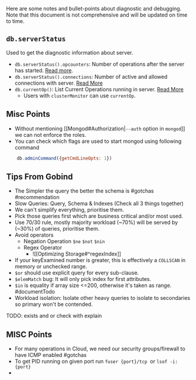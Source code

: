 Here are some notes and bullet-points about diagnostic and debugging. Note that this document is not comprehensive and will be updated on time to time.

## `db.serverStatus`

Used to get the diagnostic information about server.

- `db.serverStatus().opcounters`: Number of operations after the server has started. [Read more](https://www.mongodb.com/docs/v5.0/reference/command/serverStatus/#std-label-server-status-output).
- `db.serverStatus().connections`: Number of active and allowed connections with server. [Read More](https://www.mongodb.com/docs/v5.0/reference/command/serverStatus/#connections)
- `db.currentOp()`: List Current Operations running in server. [Read More](https://www.mongodb.com/docs/v4.4/reference/operator/aggregation/currentOp/)
    - Users with `clusterMonitor` can use `currentOp`.

## Misc Points

- Without mentioning [[Mongod#Authorization|`--auth` option in `mongod`]] we can not enforce the roles.
- You can check which flags are used to start mongod using following command
```js
	db.adminCommand({getCmdLineOpts: 1})
```


## Tips From Gobind
- The Simpler the query the better the schema is #gotchas #recommendation 
- Slow Queries: Query, Schema & Indexes (Check all 3 things together)
- We can't simplify everything, prioritise them.
- Pick those queries first which are business critical and/or most used.
- Use 70/30 rule, mostly majority workload (~70%) will be served by (~30%) of queries, prioritise them.
- Avoid operators
	- Negation Operation `$ne` `$not` `$nin`
	- Regex Operator
		- ![[Optimizing Storage#^regexIndex]]
- If your keyExamined number is greater, this is effectively a `COLLSCAN` in memory or unchecked range.
- `$or` should use explicit query for every sub-clause.
- `$elemMatch` bug: It will only pick index for first attributes.
- `$in` is equality if array size <=200, otherwise it's taken as range. #documentTodo 
- Workload isolation: Isolate other heavy queries to isolate to secondaries so primary won't be contended.


TODO: exists and or check with explain


## MISC Points

- For many operations in Cloud, we need our security groups/firewall to have ICMP enabled #gotchas 
- To get PID running on given port run `fuser {port}/tcp`  or `lsof -i:{port}`
- 